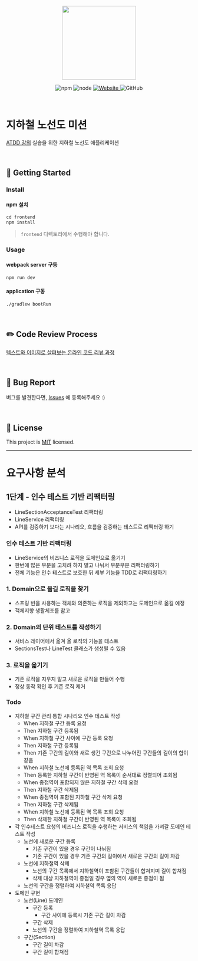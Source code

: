<p align="center">
    <img width="200px;" src="https://raw.githubusercontent.com/woowacourse/atdd-subway-admin-frontend/master/images/main_logo.png"/>
</p>
<p align="center">
  <img alt="npm" src="https://img.shields.io/badge/npm-%3E%3D%205.5.0-blue">
  <img alt="node" src="https://img.shields.io/badge/node-%3E%3D%209.3.0-blue">
  <a href="https://edu.nextstep.camp/c/R89PYi5H" alt="nextstep atdd">
    <img alt="Website" src="https://img.shields.io/website?url=https%3A%2F%2Fedu.nextstep.camp%2Fc%2FR89PYi5H">
  </a>
  <img alt="GitHub" src="https://img.shields.io/github/license/next-step/atdd-subway-service">
</p>

<br>

# 지하철 노선도 미션
[ATDD 강의](https://edu.nextstep.camp/c/R89PYi5H) 실습을 위한 지하철 노선도 애플리케이션

<br>

## 🚀 Getting Started

### Install
#### npm 설치
```
cd frontend
npm install
```
> `frontend` 디렉토리에서 수행해야 합니다.

### Usage
#### webpack server 구동
```
npm run dev
```
#### application 구동
```
./gradlew bootRun
```
<br>

## ✏️ Code Review Process
[텍스트와 이미지로 살펴보는 온라인 코드 리뷰 과정](https://github.com/next-step/nextstep-docs/tree/master/codereview)

<br>

## 🐞 Bug Report

버그를 발견한다면, [Issues](https://github.com/next-step/atdd-subway-service/issues) 에 등록해주세요 :)

<br>

## 📝 License

This project is [MIT](https://github.com/next-step/atdd-subway-service/blob/master/LICENSE.md) licensed.


---

# 요구사항 분석

## 1단계 - 인수 테스트 기반 리팩터링
* LineSectionAcceptanceTest 리팩터링
* LineService 리팩터링
* API를 검증하기 보다는 시나리오, 흐름을 검증하는 테스트로 리팩터링 하기

### 인수 테스트 기반 리팩터링
* LineService의 비즈니스 로직을 도메인으로 옮기기
* 한번에 많은 부분을 고치려 하지 말고 나눠서 부분부분 리팩터링하기
* 전체 기능은 인수 테스트로 보호한 뒤 세부 기능을 TDD로 리팩터링하기

### 1. Domain으로 옮길 로직을 찾기
* 스프링 빈을 사용하는 객체와 의존하는 로직을 제외하고는 도메인으로 옮길 예정
* 객체지향 생활체조를 참고

### 2. Domain의 단위 테스트를 작성하기
* 서비스 레이어에서 옮겨 올 로직의 기능을 테스트
* SectionsTest나 LineTest 클래스가 생성될 수 있음

### 3. 로직을 옮기기
* 기존 로직을 지우지 말고 새로운 로직을 만들어 수행
* 정상 동작 확인 후 기존 로직 제거

### Todo
* 지하철 구간 관리 통합 시나리오 인수 테스트 작성
  * When 지하철 구간 등록 요청
  * Then 지하철 구간 등록됨
  * When 지하철 구간 사이에 구간 등록 요청
  * Then 지하철 구간 등록됨
  * Then 기존 구간의 길이와 새로 생긴 구간으로 나누어진 구간들의 길이의 합이 같음 
  * When 지하철 노선에 등록된 역 목록 조회 요청
  * Then 등록한 지하철 구간이 반영된 역 목록이 순서대로 정렬되어 조회됨
  * When 종점역이 포함되지 않은 지하철 구간 삭제 요청
  * Then 지하철 구간 삭제됨
  * When 종점역이 포함된 지하철 구간 삭제 요청
  * Then 지하철 구간 삭제됨  
  * When 지하철 노선에 등록된 역 목록 조회 요청
  * Then 삭제한 지하철 구간이 반영된 역 목록이 조회됨
* 각 인수테스트 요청의 비즈니스 로직을 수행하는 서비스의 책임을 가져갈 도메인 테스트 작성
  * 노선에 새로운 구간 등록
    * 기존 구간이 있을 경우 구간이 나눠짐
    * 기존 구간이 있을 경우 기존 구간의 길이에서 새로운 구간의 길이 차감
  * 노선에 지하철역 삭제
    * 노선의 구간 목록에서 지하철역이 포함된 구간들이 합쳐지며 길이 합쳐짐
    * 삭제 대상 지하철역이 종점일 경우 옆의 역이 새로운 종점이 됨
  * 노선의 구간을 정렬하여 지하철역 목록 응답
* 도메인 구현
  * 노선(Line) 도메인
    * 구간 등록
      * 구간 사이에 등록시 기존 구간 길이 차감
    * 구간 삭제
    * 노선의 구간을 정렬하여 지하철역 목록 응답
  * 구간(Section)
    * 구간 길이 차감
    * 구간 길이 합쳐짐

